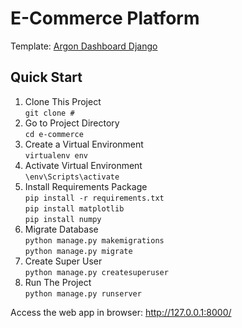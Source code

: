 <h1>E-Commerce Platform</h1>

Template: [Argon Dashboard Django](https://github.com/creativetimofficial/argon-dashboard-django/)

<h2>Quick Start</h2>

1. Clone This Project<br>
`git clone #`
2. Go to Project Directory<br>
`cd e-commerce`
3. Create a Virtual Environment<br>
`virtualenv env`
4. Activate Virtual Environment<br>
`\env\Scripts\activate`
5. Install Requirements Package<br>
`pip install -r requirements.txt`<br>
`pip install matplotlib`<br>
`pip install numpy`
6. Migrate Database<br>
`python manage.py makemigrations`<br>
`python manage.py migrate`
7. Create Super User<br>
`python manage.py createsuperuser`
8. Run The Project<br>
`python manage.py runserver`
  
Access the web app in browser: http://127.0.0.1:8000/
 
